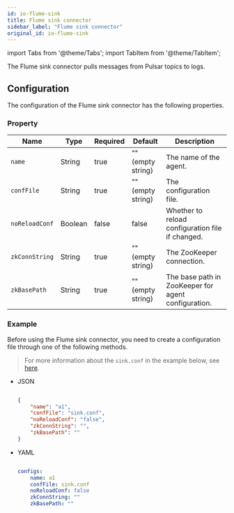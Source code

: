 ```yaml
---
id: io-flume-sink
title: Flume sink connector
sidebar_label: "Flume sink connector"
original_id: io-flume-sink
---
```


import Tabs from '@theme/Tabs';
import TabItem from '@theme/TabItem';


The Flume sink connector pulls messages from Pulsar topics to logs.

## Configuration

The configuration of the Flume sink connector has the following properties.

### Property

| Name | Type|Required | Default | Description 
|------|----------|----------|---------|-------------|
`name`|String|true|"" (empty string)|The name of the agent.
`confFile`|String|true|"" (empty string)|The configuration file.
`noReloadConf`|Boolean|false|false|Whether to reload configuration file if changed.
`zkConnString`|String|true|"" (empty string)|The ZooKeeper connection.
`zkBasePath`|String|true|"" (empty string)|The base path in ZooKeeper for agent configuration.

### Example

Before using the Flume sink connector, you need to create a configuration file through one of the following methods.

> For more information about the `sink.conf` in the example below, see [here](https://github.com/apache/pulsar/blob/master/pulsar-io/flume/src/main/resources/flume/sink.conf).

* JSON 

    ```json
    
    {
        "name": "a1",
        "confFile": "sink.conf",
        "noReloadConf": "false",
        "zkConnString": "",
        "zkBasePath": ""
    }
    
    ```

* YAML

    ```yaml
    
    configs:
        name: a1
        confFile: sink.conf
        noReloadConf: false
        zkConnString: ""
        zkBasePath: ""
    
    ```

